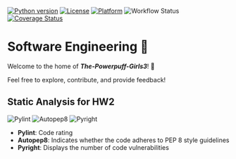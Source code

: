 [![Python version](https://img.shields.io/badge/python-3.13-blue)](https://www.python.org/downloads/release/python-313/)
[![License](https://img.shields.io/badge/license-MIT-blue)](https://opensource.org/licenses/MIT)
[![Platform](https://img.shields.io/badge/platform-Linux-blue)](https://en.wikipedia.org/wiki/Linux)
![Workflow Status](https://github.com/The-Powerpuff-Girls3/se_hw_1/actions/workflows/python-app.yml/badge.svg)
[![Coverage Status](https://coveralls.io/repos/github/The-Powerpuff-Girls3/se_hw_1/badge.svg?branch=main)](https://coveralls.io/github/The-Powerpuff-Girls3/se_hw_1?branch=main)


# Software Engineering 🚀

Welcome to the home of **_The-Powerpuff-Girls3_**! 🎉

Feel free to explore, contribute, and provide feedback!

## Static Analysis for HW2
![Pylint](https://img.shields.io/badge/pylint-10.00%2F10-brightgreen) 
![Autopep8](https://img.shields.io/badge/autopep8-perfect-brightgreen)
![Pyright](https://img.shields.io/badge/pyright-0%20vulnerabilities-brightgreen)

- **Pylint**: Code rating
- **Autopep8**: Indicates whether the code adheres to PEP 8 style guidelines
- **Pyright**: Displays the number of code vulnerabilities
